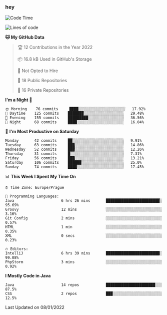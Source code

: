 ### hey

<!--START_SECTION:waka-->
![Code Time](http://img.shields.io/badge/Code%20Time-487%20hrs%202%20mins-blue)

![Lines of code](https://img.shields.io/badge/From%20Hello%20World%20I%27ve%20Written-100%20Thousand%20lines%20of%20code-blue)

**🐱 My GitHub Data** 

> 🏆 12 Contributions in the Year 2022
 > 
> 📦 16.8 kB Used in GitHub's Storage 
 > 
> 🚫 Not Opted to Hire
 > 
> 📜 18 Public Repositories 
 > 
> 🔑 16 Private Repositories  
 > 
**I'm a Night 🦉** 

```text
🌞 Morning    76 commits     ████░░░░░░░░░░░░░░░░░░░░░   17.92% 
🌆 Daytime    125 commits    ███████░░░░░░░░░░░░░░░░░░   29.48% 
🌃 Evening    155 commits    █████████░░░░░░░░░░░░░░░░   36.56% 
🌙 Night      68 commits     ████░░░░░░░░░░░░░░░░░░░░░   16.04%

```
📅 **I'm Most Productive on Saturday** 

```text
Monday       42 commits     ██░░░░░░░░░░░░░░░░░░░░░░░   9.91% 
Tuesday      63 commits     ███░░░░░░░░░░░░░░░░░░░░░░   14.86% 
Wednesday    52 commits     ███░░░░░░░░░░░░░░░░░░░░░░   12.26% 
Thursday     31 commits     █░░░░░░░░░░░░░░░░░░░░░░░░   7.31% 
Friday       56 commits     ███░░░░░░░░░░░░░░░░░░░░░░   13.21% 
Saturday     106 commits    ██████░░░░░░░░░░░░░░░░░░░   25.0% 
Sunday       74 commits     ████░░░░░░░░░░░░░░░░░░░░░   17.45%

```


📊 **This Week I Spent My Time On** 

```text
⌚︎ Time Zone: Europe/Prague

💬 Programming Languages: 
Java                     6 hrs 26 mins       ████████████████████████░   95.69% 
Groovy                   12 mins             ░░░░░░░░░░░░░░░░░░░░░░░░░   3.16% 
Git Config               2 mins              ░░░░░░░░░░░░░░░░░░░░░░░░░   0.57% 
HTML                     1 min               ░░░░░░░░░░░░░░░░░░░░░░░░░   0.35% 
XML                      0 secs              ░░░░░░░░░░░░░░░░░░░░░░░░░   0.23%

🔥 Editors: 
IntelliJ                 6 hrs 39 mins       ████████████████████████░   99.08% 
PhpStorm                 3 mins              ░░░░░░░░░░░░░░░░░░░░░░░░░   0.92%

```

**I Mostly Code in Java** 

```text
Java                     14 repos            ██████████████████████░░░   87.5% 
CSS                      2 repos             ███░░░░░░░░░░░░░░░░░░░░░░   12.5%

```



 Last Updated on 08/01/2022
<!--END_SECTION:waka-->
